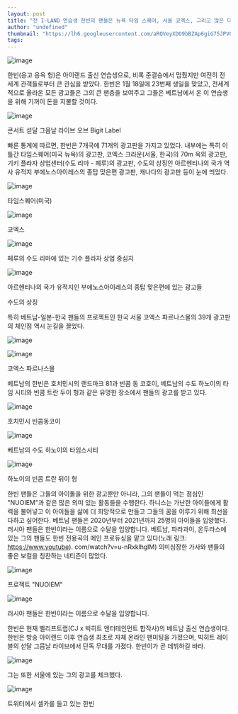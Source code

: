 ```yaml
---
layout: post
title: "전 I-LAND 연습생 한빈의 팬들은 뉴욕 타임 스퀘어, 서울 코엑스, 그리고 많은 다른 나라들에 생일 광고를 게재했다."
author: "undefined"
thumbnail: "https://lh6.googleusercontent.com/aRQVeyXDO9bBZAp6giG75JPVQLpst3VxoLW8n1mH9RtOA2ZW0XgOWgeyAN2yuncI4Ypm54sVdrrx9GMVEkemnxtigwHUqLxyZmED8Ed7d0ScrwyTtpL_nkt72BOx8Llx3YbRY11z"
tags: 
---
```



![image](https://lh6.googleusercontent.com/aRQVeyXDO9bBZAp6giG75JPVQLpst3VxoLW8n1mH9RtOA2ZW0XgOWgeyAN2yuncI4Ypm54sVdrrx9GMVEkemnxtigwHUqLxyZmED8Ed7d0ScrwyTtpL_nkt72BOx8Llx3YbRY11z)

한빈(응고 응옥 헝)은 아이랜드 출신 연습생으로, 비록 준결승에서 멈췄지만 여전히 전 세계 관객들로부터 큰 관심을 받았다. 한빈은 1월 18일에 23번째 생일을 맞았고, 전세계적으로 올라온 모든 광고들은 그의 큰 팬층을 보여주고 그들은 베트남에서 온 이 연습생을 위해 기꺼이 돈을 지불할 것이다.

![image](https://lh5.googleusercontent.com/OLIutPUOJ3SIWHUp51e_uA-578yqSfMOQk7l_MFrVMbjzjDHdC8xBXoNTCoBm0K_aqS6NAHcIJ1EjGjWKprHcuhWzGFbuy8Gu9NzDQk0d1zoL2b6-rbweNrzlnQLsLP4r9bjrg1Q)

콘서트 섣달 그믐날 라이브 오브 Bigit Label

빠른 통계에 따르면, 한빈은 7개국에 71개의 광고판을 가지고 있었다. 내부에는 특히 이틀간 타임스퀘어(미국 뉴욕)의 광고판, 코엑스 크라운(서울, 한국)의 70m 옥외 광고판, 기키 플라자 상업센터(수도 리마 - 페루)의 광고판, 수도의 상징인 아르헨티나의 국가 역사 유적지 부에노스아이레스의 종탑 맞은편 광고판, 캐나다의 광고판 등이 눈에 띄었다.

![image](https://lh6.googleusercontent.com/aRQVeyXDO9bBZAp6giG75JPVQLpst3VxoLW8n1mH9RtOA2ZW0XgOWgeyAN2yuncI4Ypm54sVdrrx9GMVEkemnxtigwHUqLxyZmED8Ed7d0ScrwyTtpL_nkt72BOx8Llx3YbRY11z)

타임스퀘어(미국)

![image](https://lh5.googleusercontent.com/RtzluYPzTWwGbKKZF4KI5TjolCbUXHspOLAc6cOuZnpPQ8wqRu4df3PtlvoR5NABKwACUwgkC6k7uqsOzJ-ID8Xkxfe8c1UQU1nV8A45dB_Qkc_MiYGvoQFVN1-ThBYL5ox8B_6w)

코엑스

![image](https://lh4.googleusercontent.com/GbPUcZFdBPNdLA0VTDL-_RyDA-cNZb_noh9MNLhxUOTICT1ZX2cei26Izz3AKvaXPruqpfLFK03PiDDTTypgdbmnPPTLhYdbwIagXYmWdPBfvCGR7aBKLAW2b6BqyIWu0aBIX_F5)

페루의 수도 리마에 있는 기수 플라자 상업 중심지

![image](https://lh3.googleusercontent.com/hjiWZ8LUBEutEhWaVTn4YUA4OtLCW2WOumqAbeMG4PQ4qeMQngHUqGklH6tU1U4NCTFocUDEfqb7FGWHUlE5XhQeSR-B2JtDuyPhdFDDr461h8gr9yj8uTScpivVOqgcI33kCQYI)

아르헨티나의 국가 유적지인 부에노스아이레스의 종탑 맞은편에 있는 광고들

수도의 상징

특히 베트남-일본-한국 팬들의 프로젝트인 한국 서울 코엑스 파르나스몰의 39개 광고판의 체인점 역시 눈길을 끌었다.

![image](https://lh5.googleusercontent.com/g7CxmBD4P3lJAggQvpa6d_D8FVdmRdiJVlEyFg3TDxd25kGlKPhanyPHaHoF8yUzQFYI2VZ5FQF2x1kUBrYZpEfNF0s3yNpOp9OX97n2ZkQyQIarGKCAVRZV8nJazT-F2fyf_RIa)

![image](https://lh3.googleusercontent.com/IpMsJVK1v-RGeLCMP2jnRMbIPMPpsJEznhWNlvGrmB7pb-fK_ytk8rJYcCJcZ1-Ig0HQJY59NJFzjPrCk4H_lGotcCdSSH6W8S5QFjxGJFM3wGBM2w7yE6jW1WB5YxL6k8oJyQQ0)

코엑스 파르나스몰

베트남의 한빈은 호치민시의 랜드마크 81과 빈콤 동 코호이, 베트남의 수도 하노이의 타임 시티와 빈콤 트란 두이 헝과 같은 유명한 장소에서 팬들의 광고를 받고 있다.

![image](https://lh5.googleusercontent.com/8vaV0ff7VJS4RDSEUb64VSHoHTXOiKIQJv0uqr5huHeWQIWeInZnjuDhLebayzmheZnNA-9UjbJ_j-F1gDoOweEETsAnEz2aeGomTqf-ZLqa-EOOl6X3mh8QHMkFj0KpjL_Jg5N0)

호치민시 빈콤동코이

![image](https://lh5.googleusercontent.com/YJMIgFM7j_dVZxjGVzOANmLqPK_xbcyy7GU2fXxmTgIMxApItOCbv2C72EMKat4XOhyQzFimodLmJVobkTkU88ndO5Ptk_cMQmsXdUf0Fe7TXJhTdSt1_7NhfqJ8rNF_Xu6qQg-s)

베트남의 수도 하노이의 타임스시티

![image](https://lh3.googleusercontent.com/Ys2wv-StWqD4OWmDZr4vfkgd93hU_jjXUEsNHOkVKLhWF_qhc5U7EV-gDo_tEEvG0UHkalZxpLH_ODNJtKyE8OpX92x3RToAd3cjLxSvuQRqBqUKx92MrDpuHbMKpU-ONhPUfWs0)

하노이의 빈콤 트란 뒤이 헝

한빈 팬들은 그들의 아이돌을 위한 광고뿐만 아니라, 그의 팬들이 먹는 점심인 "NUOIEM"과 같은 많은 의미 있는 활동들을 수행한다. 하니스는 가난한 아이들에게 활력을 불어넣고 이 아이들을 삶에 더 희망적으로 만들고 그들의 꿈을 이루기 위해 최선을 다하고 싶어한다. 베트남 팬들은 2020년부터 2021년까지 25명의 아이들을 입양했다. 러시아 팬들은 한빈이라는 이름으로 수달을 입양합니다. 베트남, 파라과이, 온두라스에 있는 그의 팬들도 한빈 전용곡의 메인 프로듀싱을 맡고 있다(노래 링크: https://www.youtube). com/watch?v=u-nRxklhglM) 의미심장한 가사와 팬들의 좋은 보컬을 칭찬하는 네티즌이 많았다.

![image](https://lh6.googleusercontent.com/CkXA_NBWqXSzedxMbGteJsjzcv4AVY0Zq3sf5saoynp3t_zmU0lj13rBNrM223MQsayi8oP1nliikgHajBYcO2Y1xE25VGB7fRO2oo9axZK19NGdQFdmNMvjcJJXg29hlh2ct5n1)

프로젝트 "NUOIEM"

![image](https://lh4.googleusercontent.com/sIryucNrZQ829G0hIEF-1J_IiMbFyGqgoLnjJ0C-XC-MY3IY0zJXpTV1RXQoGUTAOIJRb1gQvbtyijhbpAQAkxA0GsnriBGpwqRXHWXdKLkQfSB188CrM1y5f66Ev8NLzX_XvdIF)

러시아 팬들은 한빈이라는 이름으로 수달을 입양합니다.

한빈은 현재 벨리프트랩(CJ x 빅히트 엔터테인먼트 합작사)의 베트남 출신 연습생이다. 한빈은 방송 아이랜드 이후 연습생 최초로 자체 온라인 팬미팅을 가졌으며, 빅히트 레이블의 섣달 그믐날 라이브에서 단독 무대를 가졌다. 한빈이가 곧 데뷔하길 바라.

![image](https://lh4.googleusercontent.com/Y9aCcWFjmdlrQiVjgoL9q7BUSstg3CsUFHP8RkxDl5YU5-y09nyGqVBVXplt3TIN6YXgFq0vkuHwJlWJGmpKt-NxbCKafYrnQ8mRsS4aSGbjhNeBiVyt6KG3H160PZbrz-0S5V4D)

그는 또한 서울에 있는 그의 광고를 체크했다.

![image](https://lh6.googleusercontent.com/lUA3WhiHnIojYzyLqMTt4CXTMtZvM1cU4KsRW1onuwV5WN9uG8zV8ITIEQADz1M8PDf59xSbAtQTSDmyY9yve3nfxnbRPvGnAzja7Kj9q5dQCiOOKPSXThyZ9-LUYRfOnjdH_u2Q)

트위터에서 셀카를 들고 있는 한빈